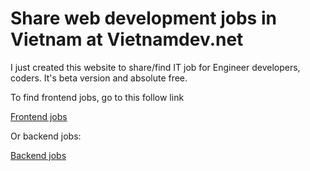 # Share web development jobs in Vietnam at Vietnamdev.net
I just created this website to share/find IT job for Engineer developers, coders. It's beta version and absolute free.

To find frontend jobs, go to this follow link

[Frontend jobs](https://vietnamdev.net/jobs/frontend)

Or backend jobs:

[Backend jobs](https://vietnamdev.net/jobs/backend)